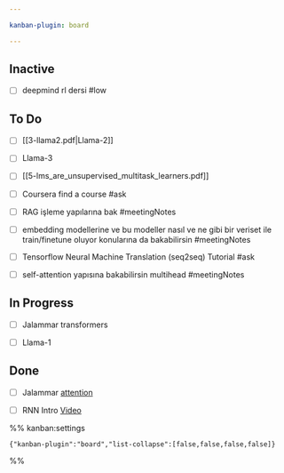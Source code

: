 ```yaml
---

kanban-plugin: board

---
```


## Inactive

- [ ] deepmind rl dersi #low


## To Do

- [ ] [[3-llama2.pdf|Llama-2]]
- [ ] Llama-3
- [ ] [[5-lms_are_unsupervised_multitask_learners.pdf]]
- [ ] Coursera find a course #ask
- [ ] RAG işleme yapılarına bak #meetingNotes
- [ ] embedding modellerine ve bu modeller nasıl ve ne gibi bir veriset ile train/finetune oluyor konularına da bakabilirsin #meetingNotes
- [ ] Tensorflow Neural Machine Translation (seq2seq) Tutorial #ask
- [ ] self-attention yapısına bakabilirsin multihead #meetingNotes


## In Progress

- [ ] Jalammar transformers
- [ ] Llama-1


## Done

- [ ] Jalammar [attention](https://jalammar.github.io/visualizing-neural-machine-translation-mechanics-of-seq2seq-models-with-attention/)
- [ ] RNN Intro [Video](https://www.youtube.com/watch?v=UNmqTiOnRfg)




%% kanban:settings
```
{"kanban-plugin":"board","list-collapse":[false,false,false,false]}
```
%%